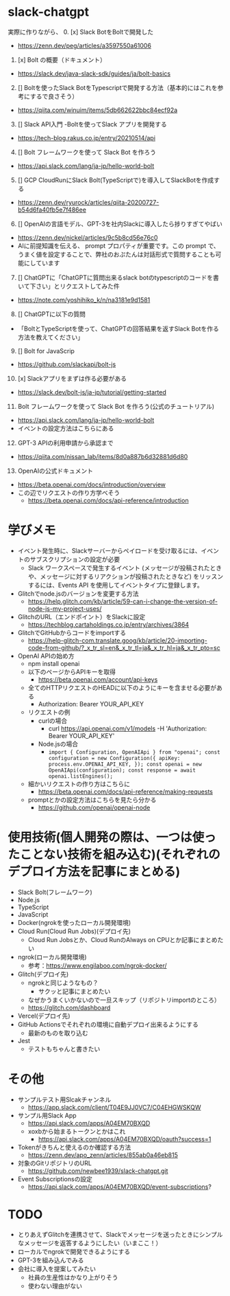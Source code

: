 # slack-chatgpt
実際に作りながら、
0. [x] Slack BotをBoltで開発した
  - https://zenn.dev/peg/articles/a3597550a61006
1. [x] Bolt の概要（ドキュメント）
  - https://slack.dev/java-slack-sdk/guides/ja/bolt-basics
2. [] Boltを使ったSlack BotをTypescriptで開発する方法（基本的にはこれを参考にするで良さそう）
  - https://qiita.com/winuim/items/5db662622bbc84ecf92a
3. [] Slack API入門 -Boltを使ってSlack アプリを開発する
  - https://tech-blog.rakus.co.jp/entry/20210514/api
4. [] Bolt フレームワークを使って Slack Bot を作ろう
  - https://api.slack.com/lang/ja-jp/hello-world-bolt
5. [] GCP CloudRunにSlack Bolt(TypeScriptで)を導入してSlackBotを作成する
  - https://zenn.dev/ryurock/articles/qiita-20200727-b54d6fa40fb5e7f486ee
6. [] OpenAIの言語モデル、GPT-3を社内Slackに導入したら捗りすぎてやばい
  - https://zenn.dev/nickel/articles/9c5b8cd56e76c0
  - AIに前提知識を伝える、 prompt プロパティが重要です。この prompt で、うまく値を設定することで、弊社のおぷたんは対話形式で質問することも可能にしています
7. [] ChatGPTに「ChatGPTに質問出来るslack botのtypescriptのコードを書いて下さい」とリクエストしてみた件
  - https://note.com/yoshihiko_k/n/na3181e9d1581
8. [] ChatGPTに以下の質問
  - 「BoltとTypeScriptを使って、ChatGPTの回答結果を返すSlack Botを作る方法を教えてください」
9. [] Bolt for JavaScrip
  - https://github.com/slackapi/bolt-js
10. [x] Slackアプリをまずは作る必要がある
  - https://slack.dev/bolt-js/ja-jp/tutorial/getting-started
11. Bolt フレームワークを使って Slack Bot を作ろう(公式のチュートリアル)
  - https://api.slack.com/lang/ja-jp/hello-world-bolt
  - イベントの設定方法はこちらにある
12. GPT-3 APIの利用申請から承認まで
  - https://qiita.com/nissan_lab/items/8d0a887b6d32881d6d80
13. OpenAIの公式ドキュメント
  - https://beta.openai.com/docs/introduction/overview
  - この辺でリクエストの作り方学べそう
    - https://beta.openai.com/docs/api-reference/introduction

# 学びメモ
- イベント発生時に、Slackサーバーからペイロードを受け取るには、イベントのサブスクリプションの設定が必要 
  - Slack ワークスペースで発生するイベント (メッセージが投稿されたときや、メッセージに対するリアクションが投稿されたときなど) をリッスンするには、Events API を使用してイベントタイプに登録します。
- Glitchでnode.jsのバージョンを変更する方法
  - https://help.glitch.com/kb/article/59-can-i-change-the-version-of-node-js-my-project-uses/  
- GlitchのURL（エンドポイント）をSlackに設定
  - https://techblog.cartaholdings.co.jp/entry/archives/3864
- GlitchでGitHubからコードをimportする
  - https://help-glitch-com.translate.goog/kb/article/20-importing-code-from-github/?_x_tr_sl=en&_x_tr_tl=ja&_x_tr_hl=ja&_x_tr_pto=sc
- OpenAI APIの始め方
  - npm install openai
  - 以下のページからAPIキーを取得
    - https://beta.openai.com/account/api-keys
  - 全てのHTTPリクエストのHEADに以下のようにキーを含ませる必要がある
    - Authorization: Bearer YOUR_API_KEY
  - リクエストの例
    - curlの場合
      - curl https://api.openai.com/v1/models -H 'Authorization: Bearer YOUR_API_KEY'
    - Node.jsの場合
      - `import { Configuration, OpenAIApi } from "openai";
        const configuration = new Configuration({
            apiKey: process.env.OPENAI_API_KEY,
        });
        const openai = new OpenAIApi(configuration);
        const response = await openai.listEngines();`
  - 細かいリクエストの作り方はこちらに
    - https://beta.openai.com/docs/api-reference/making-requests
  - promptとかの設定方法はこちらを見たら分かる
    - https://github.com/openai/openai-node

# 使用技術(個人開発の際は、一つは使ったことない技術を組み込む)(それぞれのデプロイ方法を記事にまとめる)
- Slack Bolt(フレームワーク)
- Node.js
- TypeScript
- JavaScript
- Docker(ngrokを使ったローカル開発環境)
- Cloud Run(Cloud Run Jobs)(デプロイ先)
  - Cloud Run Jobsとか、Cloud RunのAlways on CPUとか記事にまとめたい
- ngrok(ローカル開発環境)
  - 参考：https://www.engilaboo.com/ngrok-docker/
- Glitch(デプロイ先)
  - ngrokと同じようなもの？
    - サクッと記事にまとめたい
  - なぜかうまくいかないので一旦スキップ（リポジトリimportのところ） 
  - https://glitch.com/dashboard
- Vercel(デプロイ先)
- GitHub Actionsでそれぞれの環境に自動デプロイ出来るようにする
  - 最新のものを取り込む
- Jest
  - テストもちゃんと書きたい

# その他
- サンプルテスト用Slcakチャンネル
  - https://app.slack.com/client/T04E9JJ0VC7/C04EHGWSKQW
- サンプル用Slack App
  - https://api.slack.com/apps/A04EM70BXQD
  - xoxbから始まるトークンとかはこれ
    - https://api.slack.com/apps/A04EM70BXQD/oauth?success=1
- Tokenがきちんと使えるのか確認する方法
  - https://zenn.dev/apo_zenn/articles/855ab0a46eb815
- 対象のGitリポジトリのURL
  - https://github.com/newbee1939/slack-chatgpt.git
- Event Subscriptionsの設定
  - https://api.slack.com/apps/A04EM70BXQD/event-subscriptions?

# TODO
- とりあえずGlitchを連携させて、Slackでメッセージを送ったときにシンプルなメッセージを返答するようにしたい（いまここ！）
- ローカルでngrokで開発できるようにする
- GPT-3を組み込んでみる
- 会社に導入を提案してみたい
  - 社員の生産性はかなり上がりそう
  - 使わない理由がない